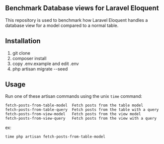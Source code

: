 Benchmark Database views for Laravel Eloquent
---------------------------------------------

This repository is used to benchmark how Laravel Eloquent handles
a database view for a model compared to a normal table.

## Installation
1. git clone
1. composer install
1. copy .env.example and edit .env
1. php artisan migrate --seed

## Usage
Run one of these artisan commands using the unix `time` command:

```
fetch-posts-from-table-model  Fetch posts from the table model
fetch-posts-from-table-query  Fetch posts from the table with a query
fetch-posts-from-view-model   Fetch posts from the view model
fetch-posts-from-view-query   Fetch posts from the view with a query
```

ex:
```shell
time php artisan fetch-posts-from-table-model
```